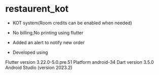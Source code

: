 # restaurent_kot

* KOT system(Room credits can be enabled when needed)
* No billing,No printing using flutter
* Added an alert to notify new order

* Developed using

 Flutter version 3.22.0-5.0.pre.51
 Platform android-34
 Dart version 3.5.0
 Android Studio (version 2023.2)

